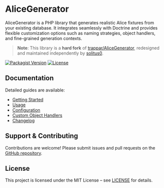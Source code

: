 # AliceGenerator

AliceGenerator is a PHP library that generates realistic Alice fixtures from your existing database.
It integrates seamlessly with Doctrine and provides flexible customization options such as naming strategies,
object handlers, and fine-grained generation contexts.

> **Note**: This library is a **hard fork** of [trappar/AliceGenerator](https://github.com/trappar/AliceGenerator),
redesigned and maintained independently by [solitus0](https://github.com/solitus0).

[![Packagist Version](https://img.shields.io/packagist/v/solitus0/AliceGenerator.svg)](https://packagist.org/packages/solitus0/AliceGenerator)
[![License](https://img.shields.io/github/license/solitus0/AliceGenerator.svg?style=flat-square)](../LICENSE)

## Documentation

Detailed guides are available:

- [Getting Started](getting-started.md)
- [Usage](usage.md)
- [Configuration](configuration.md)
- [Custom Object Handlers](custom-object-handlers.md)
- [Changelog](../CHANGELOG.md)

## Support & Contributing

Contributions are welcome! Please submit issues and pull requests on the [GitHub repository](https://github.com/solitus0/AliceGenerator).

## License

This project is licensed under the MIT License – see [LICENSE](../LICENSE) for details.